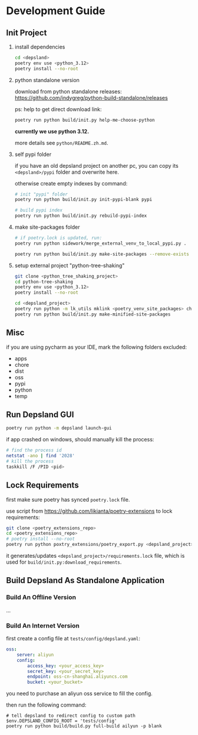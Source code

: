 # Development Guide

## Init Project

1.  install dependencies

    ```sh
    cd <depsland>
    poetry env use <python_3.12>
    poetry install --no-root
    ```

2.  python standalone version

    download from python standalone releases: 
    https://github.com/indygreg/python-build-standalone/releases
    
    ps: help to get direct download link:

    ```sh
    poetry run python build/init.py help-me-choose-python
    ```

    **currently we use python 3.12.**

    more details see `python/README.zh.md`.

3.  self pypi folder

    if you have an old depsland project on another pc, you can copy its 
    `<depsland>/pypi` folder and overwrite here.

    otherwise create empty indexes by command:

    ```sh
    # init "pypi" folder
    poetry run python build/init.py init-pypi-blank pypi
    
    # build pypi index
    poetry run python build/init.py rebuild-pypi-index
    ```

3.  make site-packages folder

    ```sh
    # if poetry.lock is updated, run:
    poetry run python sidework/merge_external_venv_to_local_pypi.py .
    
    poetry run python build/init.py make-site-packages --remove-exists
    ```

5.  setup external project "python-tree-shaking"

    ```sh
    git clone <python_tree_shaking_project>
    cd python-tree-shaking
    poetry env use <python_3.12>
    poetry install --no-root
    
    cd <depsland_project>
    poetry run python -m lk_utils mklink <poetry_venv_site_packages> chore/venv
    poetry run python build/init.py make-minified-site-packages
    ```

## Misc

if you are using pycharm as your IDE, mark the following folders excluded:

- apps
- chore
- dist
- oss
- pypi
- python
- temp

## Run Depsland GUI

```sh
poetry run python -m depsland launch-gui
```

if app crashed on windows, should manually kill the process:

```sh
# find the process id
netstat -ano | find '2028'
# kill the process
taskkill /F /PID <pid>
```

## Lock Requirements

first make sure poetry has synced `poetry.lock` file.

use script from https://github.com/likianta/poetry-extensions to lock 
requirements:

```sh
git clone <poetry_extensions_repo>
cd <poetry_extensions_repo>
# poetry install --no-root
poetry run python poxtry_extensions/poetry_export.py <depsland_project>
```

it generates/updates `<depsland_project>/requirements.lock` file, which is used 
for `build/init.py:download_requirements`.

## Build Depsland As Standalone Application

### Build An Offline Version

...

### Build An Internet Version

first create a config file at `tests/config/depsland.yaml`:

```yaml
oss:
    server: aliyun
    config:
        access_key: <your_access_key>
        secret_key: <your_secret_key>
        endpoint: oss-cn-shanghai.aliyuncs.com
        bucket: <your_bucket>
```

you need to purchase an aliyun oss service to fill the config.

then run the following command:

```nushell
# tell depsland to redirect config to custom path
$env.DEPSLAND_CONFIG_ROOT = 'tests/config'
poetry run python build/build.py full-build ailyun -p blank
```
